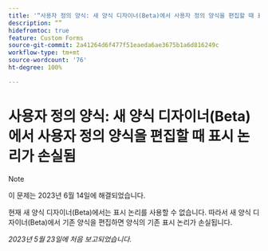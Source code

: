 ```yaml
---
title: '“사용자 정의 양식: 새 양식 디자이너(Beta)에서 사용자 정의 양식을 편집할 때 표시 논리가 손실됨”'
description: “”
hidefromtoc: true
feature: Custom Forms
source-git-commit: 2a41264d6f477f51eaeda6ae3675b1a6d816249c
workflow-type: tm+mt
source-wordcount: '76'
ht-degree: 100%

---
```



# 사용자 정의 양식: 새 양식 디자이너(Beta)에서 사용자 정의 양식을 편집할 때 표시 논리가 손실됨

>[!NOTE]
>
>이 문제는 2023년 6월 14일에 해결되었습니다.

현재 새 양식 디자이너(Beta)에서는 표시 논리를 사용할 수 없습니다. 따라서 새 양식 디자이너(Beta)에서 기존 양식을 편집하면 양식의 기존 표시 논리가 손실됩니다.

_2023년 5월 23일에 처음 보고되었습니다._

